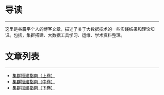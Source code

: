 # 导读
--------
这里是谷震平个人的博客文章，描述了关于大数据技术的一些实践结果和理论知识。包括，集群搭建、大数据工具学习、运维、学术资料整理。


# 文章列表
--------

 - [集群搭建指南（上卷）](https://github.com/guzhenping/guzhenping-blog/blob/master/%E9%9B%86%E7%BE%A4%E6%90%AD%E5%BB%BA%E6%8C%87%E5%8D%97%EF%BC%88%E4%B8%8A%E5%8D%B7%EF%BC%89.md)
 - [集群搭建指南（中卷）](https://github.com/guzhenping/guzhenping-blog/blob/master/%E9%9B%86%E7%BE%A4%E6%90%AD%E5%BB%BA%E6%8C%87%E5%8D%97%EF%BC%88%E4%B8%AD%E5%8D%B7%EF%BC%89.md)
 - [集群搭建指南（下卷）](https://github.com/guzhenping/guzhenping-blog/blob/master/%E9%9B%86%E7%BE%A4%E6%90%AD%E5%BB%BA%E6%8C%87%E5%8D%97%EF%BC%88%E4%B8%8B%E5%8D%B7%EF%BC%89.md)
